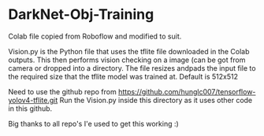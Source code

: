 # DarkNet-Obj-Training

Colab file copied from Roboflow and modified to suit.

Vision.py is the Python file that uses the tflite file downloaded in the Colab outputs. This then performs vision checking on a image (can be got from camera or dropped into a directory. The file resizes andpads the input file to the required size that the tflite model was trained at. Default is 512x512

Need to use the github repo from https://github.com/hunglc007/tensorflow-yolov4-tflite.git Run the Vision.py inside this directory as it uses other code in this github.

Big thanks to all repo's I'e used to get this working :)



